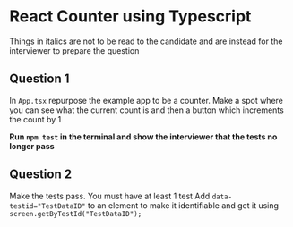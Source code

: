 # React Counter using Typescript
Things in italics are not to be read to the candidate and are instead for the interviewer to prepare the question

## Question 1
In `App.tsx` repurpose the example app to be a counter. Make a spot where you can see what the current count is and then a button which increments the count by 1

__Run `npm test` in the terminal and show the interviewer that the tests no longer pass__
## Question 2
Make the tests pass. You must have at least 1 test
Add `data-testid="TestDataID"` to an element to make it identifiable and get it using `screen.getByTestId("TestDataID");`
